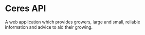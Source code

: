 # Ceres API

A web application which provides growers, large and small, reliable information and advice to aid their growing.
